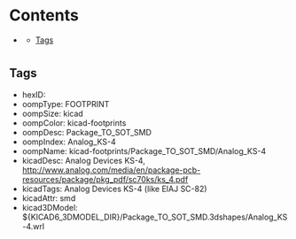 



Contents
========

* [](#)
	* [Tags](#tags)

# 

## Tags

- hexID: 
- oompType: FOOTPRINT
- oompSize: kicad
- oompColor: kicad-footprints
- oompDesc: Package_TO_SOT_SMD
- oompIndex: Analog_KS-4
- oompName: kicad-footprints/Package_TO_SOT_SMD/Analog_KS-4
- kicadDesc: Analog Devices KS-4, http://www.analog.com/media/en/package-pcb-resources/package/pkg_pdf/sc70ks/ks_4.pdf
- kicadTags: Analog Devices KS-4 (like EIAJ SC-82)
- kicadAttr: smd
- kicad3DModel: ${KICAD6_3DMODEL_DIR}/Package_TO_SOT_SMD.3dshapes/Analog_KS-4.wrl
